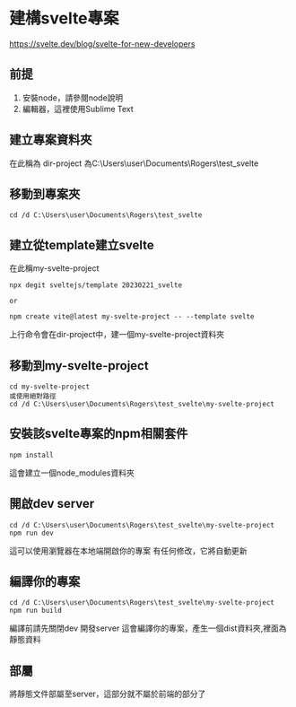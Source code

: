 # 建構svelte專案
https://svelte.dev/blog/svelte-for-new-developers


## 前提
1. 安裝node，請參閱node說明
2. 編輯器，這裡使用Sublime Text

## 建立專案資料夾
在此稱為 dir-project
為C:\Users\user\Documents\Rogers\test_svelte

## 移動到專案夾
```
cd /d C:\Users\user\Documents\Rogers\test_svelte
```

## 建立從template建立svelte
在此稱my-svelte-project
```
npx degit sveltejs/template 20230221_svelte

or

npm create vite@latest my-svelte-project -- --template svelte
```
上行命令會在dir-project中，建一個my-svelte-project資料夾

## 移動到my-svelte-project
```
cd my-svelte-project
或使用絕對路徑
cd /d C:\Users\user\Documents\Rogers\test_svelte\my-svelte-project
```

## 安裝該svelte專案的npm相關套件
```
npm install
```
這會建立一個node_modules資料夾

## 開啟dev server
```
cd /d C:\Users\user\Documents\Rogers\test_svelte\my-svelte-project
npm run dev
```
這可以使用瀏覽器在本地端開啟你的專案
有任何修改，它將自動更新

## 編譯你的專案
```
cd /d C:\Users\user\Documents\Rogers\test_svelte\my-svelte-project
npm run build
```
編譯前請先關閉dev 開發server
這會編譯你的專案，產生一個dist資料夾,裡面為靜態資料

## 部屬
將靜態文件部屬至server，這部分就不屬於前端的部分了
